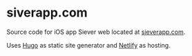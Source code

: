 # siverapp.com

Source code for iOS app Siever web located at [sieverapp.com](https://sieverapp.com). 

Uses [Hugo](http://gohugo.io) as static site generator and [Netlify](https://netlify.com/) as hosting.